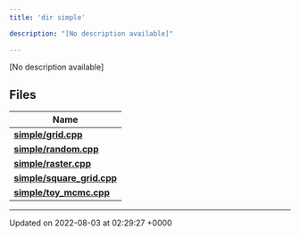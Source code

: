 ```yaml
---
title: 'dir simple'

description: "[No description available]"

---
```







[No description available]

## Files

| Name           |
| -------------- |
| **[simple/grid.cpp](/documentation/code/colliderbit_development/files/grid_8cpp/#file-grid.cpp)**  |
| **[simple/random.cpp](/documentation/code/colliderbit_development/files/random_8cpp/#file-random.cpp)**  |
| **[simple/raster.cpp](/documentation/code/colliderbit_development/files/raster_8cpp/#file-raster.cpp)**  |
| **[simple/square_grid.cpp](/documentation/code/colliderbit_development/files/square__grid_8cpp/#file-square-grid.cpp)**  |
| **[simple/toy_mcmc.cpp](/documentation/code/colliderbit_development/files/toy__mcmc_8cpp/#file-toy-mcmc.cpp)**  |






-------------------------------

Updated on 2022-08-03 at 02:29:27 +0000
